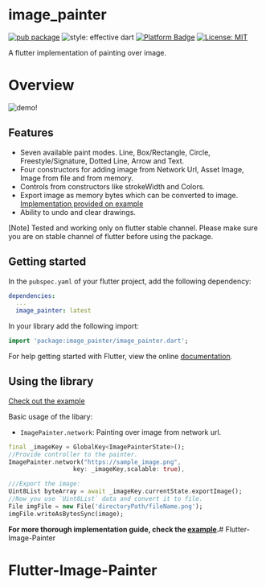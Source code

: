 # image_painter

[![pub package](https://img.shields.io/pub/v/image_painter.svg)](https://pub.dev/packages/image_painter)
![style: effective dart](https://img.shields.io/badge/style-effective_dart-40c4ff.svg)
[![Platform Badge](https://img.shields.io/badge/platform-android%20|%20ios%20-green.svg)](https://pub.dev/packages/image_painter)
[![License: MIT](https://img.shields.io/badge/License-MIT-yellow.svg)](https://opensource.org/licenses/MIT)

A flutter implementation of painting over image.

# Overview
![demo!](https://raw.githubusercontent.com/yellowQ-software/yellowQ-Flutter-Image-Painter/main/screenshots/image_painter_sample.gif)

## Features

- Seven available paint modes. Line, Box/Rectangle, Circle, Freestyle/Signature, Dotted Line, Arrow and Text.
- Four constructors for adding image from Network Url, Asset Image, Image from file and from memory.
- Controls from constructors like strokeWidth and Colors.
- Export image as memory bytes which can be converted to image. [Implementation provided on example](./example)
- Ability to undo and clear drawings.

[Note]
  Tested and working only on flutter stable channel. Please make sure you are on stable channel of flutter before using the package.

## Getting started

In the `pubspec.yaml` of your flutter project, add the following dependency:

```yaml
dependencies:
  ...
  image_painter: latest
```

In your library add the following import:

```dart
import 'package:image_painter/image_painter.dart';
```

For help getting started with Flutter, view the online [documentation](https://flutter.io/).

## Using the library

[Check out the example](./example)

Basic usage of the libary:

- `ImagePainter.network`: Painting over image from network url.

```dart
final _imageKey = GlobalKey<ImagePainterState>();
//Provide controller to the painter.
ImagePainter.network("https://sample_image.png",
                  key: _imageKey,scalable: true),

///Export the image:
Uint8List byteArray = await _imageKey.currentState.exportImage();
//Now you use `Uint8List` data and convert it to file.
File imgFile = new File('directoryPath/fileName.png');
imgFile.writeAsBytesSync(image);
```
**For more thorough implementation guide, check the [example](./example).**# Flutter-Image-Painter
# Flutter-Image-Painter
